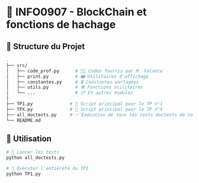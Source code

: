 
# 🔗 INFO0907 - BlockChain et fonctions de hachage

## 📁 Structure du Projet

```bash
.
├── src/
│   ├── code_prof.py      # 👨‍🏫 Codes fournis par M. Valance
│   ├── print.py          # 🖨️ Utilitaires d'affichage
│   ├── constantes.py     # 🔒 Constantes partagées
│   ├── utils.py          # 🛠️ Fonctions utilitaires
│   └── ...               # 📦 Et autres modules
│
├── TP1.py              # 📝 Script principal pour le TP n°1
├── TPX.py              # 📝 Script principal pour le TP n°X
├── all_doctests.py     # ✅ Exécution de tous les tests doctests de tous les modules présents dans src et affichage du temps d'exécution
└── README.md
```

## 🚀 Utilisation

```bash
# 🧪 Lancer les tests
python all_doctests.py

# 🎯 Exécuter l'entièreté du TP1
python TP1.py
```

